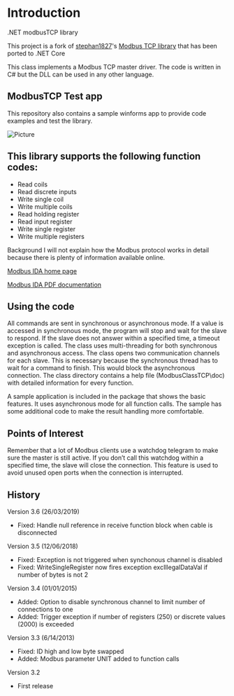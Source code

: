 # Introduction

.NET modbusTCP library

This project is a fork of [stephan1827](https://github.com/stephan1827)'s [Modbus TCP library](https://github.com/stephan1827/modbusTCP-DotNET) that has been ported to .NET Core

This class implements a Modbus TCP master driver. The code is written in C# but the DLL can
be used in any other language.

## ModbusTCP Test app

This repository also contains a sample winforms app to provide code examples and test the library.

![Picture](https://github.com/Cteso/ModbusTCP.NET/blob/main/Screenshot.png)

## This library supports the following function codes:

-   Read coils
-   Read discrete inputs
-   Write single coil
-   Write multiple coils
-   Read holding register
-   Read input register
-   Write single register
-   Write multiple registers

Background
I will not explain how the Modbus protocol works in detail because there is plenty of information available online.

[Modbus IDA home page](http://www.modbus.org/)

[Modbus IDA PDF documentation](http://www.modbus.org/docs/Modbus_Messaging_Implementation_Guide_V1_0a.pdf)

## Using the code

All commands are sent in synchronous or asynchronous mode. If a value is accessed in synchronous mode, the program will stop and wait for the slave to respond. If the slave does not answer within a specified time, a timeout exception is called. The class uses multi-threading for both synchronous and asynchronous access. The class opens two communication channels for each slave. This is necessary because the synchronous thread has to wait for a command to finish. This would block the asynchronous connection. The class directory contains a help file (ModbusClassTCP\doc) with detailed information for every function.

A sample application is included in the package that shows the basic features. It uses asynchronous mode for all function calls. The sample has some additional code to make the result handling more comfortable.

## Points of Interest

Remember that a lot of Modbus clients use a watchdog telegram to make sure the master is still active. If you don’t call this watchdog within a specified time, the slave will close the connection. This feature is used to avoid unused open ports when the connection is interrupted.

## History

Version 3.6 (26/03/2019)

-   Fixed: Handle null reference in receive function block when cable is disconnected

Version 3.5 (12/06/2018)

-   Fixed: Exception is not triggered when synchonous channel is disabled
-   Fixed: WriteSingleRegister now fires exception excIllegalDataVal if number of bytes is not 2

Version 3.4 (01/01/2015)

-   Added: Option to disable synchronous channel to limit number of connections to one
-   Added: Trigger exception if number of registers (250) or discrete values (2000) is exceeded

Version 3.3 (6/14/2013)

-   Fixed: ID high and low byte swapped
-   Added: Modbus parameter UNIT added to function calls

Version 3.2

-   First release
